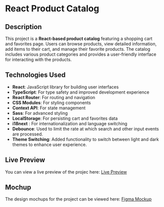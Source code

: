 # React Product Catalog

## Description

This project is a **React-based product catalog** featuring a shopping cart and favorites page. Users can browse products, view detailed information, add items to their cart, and manage their favorite products. The catalog includes various product categories and provides a user-friendly interface for interacting with the products.

## Technologies Used

- **React**: JavaScript library for building user interfaces
- **TypeScript**: For type safety and improved development experience
- **React Router**: For routing and navigation
- **CSS Modules**: For styling components
- **Context API**: For state management
- **Sass**: For advanced styling
- **LocalStorage**: For persisting cart and favorites data
- **i18next** : For internationalization and language switching
- **Debounce**: Used to limit the rate at which search and other input events are processed.
- **Theme Switching**: Added functionality to switch between light and dark themes to enhance user experience.



## Live Preview

You can view a live preview of the projec here: [Live Preview](https://mrsvolodya.github.io/react_phone-catalog/)

## Mochup

The design mochups for the project can be viewed here: [Figma Mockup](https://www.figma.com/design/T5ttF21UnT6RRmCQQaZc6L/Phone-catalog-(V2)-Original)